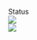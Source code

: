 Status<br>
<img src="https://github.com/zemags/GoStudy/workflows/go_cards_ci/badge.svg?branch=master"><br>
<img src="https://github.com/zemags/GoStudy/workflows/go_even_odd_ci/badge.svg?branch=master"><br>

